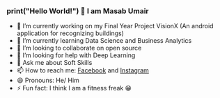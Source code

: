 ### print("Hello World!") 👋 I am Masab Umair



- 🔭 I’m currently working on my Final Year Project VisionX (An android application for recognizing buildings)
- 🌱 I’m currently learning Data Science and Business Analytics
- 👯 I’m looking to collaborate on open source
- 🤔 I’m looking for help with Deep Learning
- 💬 Ask me about Soft Skills
- 📫 How to reach me: [Facebook](https://www.facebook.com/profile.php?id=100008617064449) and [Instagram](https://www.instagram.com/iammasabumair)
- 😄 Pronouns: He/ Him
- ⚡ Fun fact: I think I am a fitness freak :grin:
